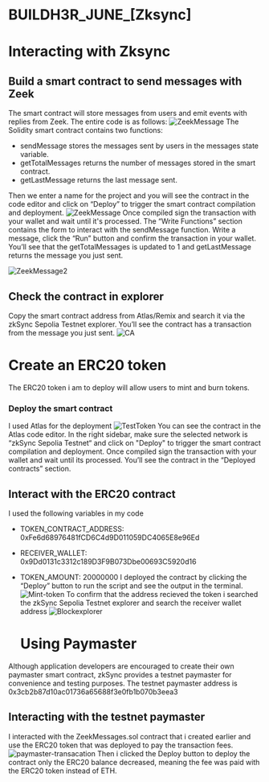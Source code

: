 # BUILDH3R_JUNE_[Zksync]
# Interacting with Zksync
 ## **Build a smart contract to send messages with Zeek**
 The smart contract will store messages from users and emit events with replies from Zeek. The entire code is as follows:
 ![ZeekMessage](https://github.com/emmyoat/BUILDH3R_JUNE_/assets/120312489/8eaa251d-4b5b-49b5-a387-0e87263ebd1d)
The Solidity smart contract contains two functions:
- sendMessage stores the messages sent by users in the messages state variable.
- getTotalMessages returns the number of messages stored in the smart contract.
- getLastMessage returns the last message sent.
  
 Then we enter a name for the project and you will see the contract in the code editor and click on “Deploy” to trigger the smart contract compilation and deployment.
![ZeekMessage](https://github.com/emmyoat/BUILDH3R_JUNE_/assets/120312489/206d6cf9-c7c6-42d6-a8d5-1b6590fc7dd8)
Once compiled sign the transaction with your wallet and wait until it's processed. 
The “Write Functions” section contains the form to interact with the sendMessage function. Write a message, click the “Run” button and confirm the transaction in your wallet. You’ll see that the getTotalMessages is updated to 1 and getLastMessage returns the message you just sent.

![ZeekMessage2](https://github.com/emmyoat/BUILDH3R_JUNE_/assets/120312489/e0c804d7-1f8e-4aab-8994-87b114f1c77a)

## Check the contract in explorer
Copy the smart contract address from Atlas/Remix and search it via the zkSync Sepolia Testnet explorer. You’ll see the contract has a transaction from the message you just sent.
![CA](https://github.com/emmyoat/BUILDH3R_JUNE_/assets/120312489/51e1c61c-7b9a-46fb-be86-2484d7391bcb)

# **Create an ERC20 token**
The ERC20 token i am to deploy will allow users to mint and burn tokens. 

### Deploy the smart contract
I used Atlas for the deployment ![TestToken](https://github.com/emmyoat/BUILDH3R_JUNE_/assets/120312489/2796cc68-07f8-4729-8cdf-2d160365eba2)
You can see the contract in the Atlas code editor. In the right sidebar, make sure the selected network is “zkSync Sepolia Testnet“ and click on "Deploy" to trigger the smart contract compilation and deployment.
Once compiled sign the transaction with your wallet and wait until its processed. You’ll see the contract in the “Deployed contracts” section.

## **Interact with the ERC20 contract**
I used the following variables in my code
- TOKEN_CONTRACT_ADDRESS: 0xFe6d68976481fCD6C4d9D011059DC4065E8e96Ed
- RECEIVER_WALLET: 0x9Dd0131c3312c189D3F9B073Dbe00693C5920d16
- TOKEN_AMOUNT: 20000000
  I deployed the contract by clicking the “Deploy” button to run the script and see the output in the terminal.
![Mint-token](https://github.com/emmyoat/BUILDH3R_JUNE_/assets/120312489/fec8a994-8429-4674-971b-4749bad3c4ce)
To confirm that the address recieved the token i searched the zkSync Sepolia Testnet explorer and search the receiver wallet address
![Blockexplorer](https://github.com/emmyoat/BUILDH3R_JUNE_/assets/120312489/5b111aa5-4410-420f-b080-525a13896c90)

  # **Using Paymaster**
Although application developers are encouraged to create their own paymaster smart contract, zkSync provides a testnet paymaster for convenience and testing purposes.
The testnet paymaster address is 0x3cb2b87d10ac01736a65688f3e0fb1b070b3eea3
## Interacting with the testnet paymaster
I interacted with the ZeekMessages.sol contract that i created earlier and use the ERC20 token that was deployed to pay the transaction fees.
![paymaster-transacation](https://github.com/emmyoat/BUILDH3R_JUNE_/assets/120312489/ea82ca3c-b367-4bfb-b822-0398a70f177f)
Then i clicked the Deploy button to deploy the contract
only the ERC20 balance decreased, meaning the fee was paid with the ERC20 token instead of ETH.





